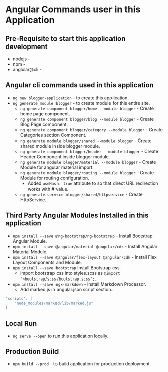 # Angular Commands user in this Application

## Pre-Requisite to start this application development
* nodejs - 
* npm - 
* anglular@cli - 

## Angular cli commands used in this application
* `ng new blogger-application` - to create this application.
* `ng generate module blogger` - to create module for this entire site.
    * `ng generate component blogger/home --module blogger` - Create home page component.
    * `ng generate component blogger/blog --module blogger` - Create Blog Page component.
	* `ng generate component blogger/category --module blogger` - Create Categories section Component.
    * `ng generate module blogger/shared --module blogger` - Create shared module inside blogger module.
    * `ng generate component blogger/header --module blogger` - Create Header Component inside blogger module.
    * `ng generate module blogger/material --module blogger` - Create Module for angular material import.
    * `ng generate module blogger/routing --module blogger` - Create Module for routing configuration.
		* Added `useHash: true` attribute to so that direct URL redirection works with # value.
    * `ng generate service blogger/shared/httpservice` - Create HttpService.

## Third Party Angular Modules Installed in this application
* `npm install --save @ng-bootstrap/ng-bootstrap` - Install Bootstrap Angular Module.
* `npm install --save @angular/material @angular/cdk` - Install Angular Material Module.
* `npm install --save @angular/flex-layout @angular/cdk` - Install Flex Layout Components and Module.
* `npm install --save bootstrap` Install Bootstrap css.
    * import bootstrap css into styles.scss as `@import "~bootstrap/scss/bootstrap.scss";`.
* `npm install --save ngx-markdown` - Install Markdown Processor.
    * Add marked.js in angular.json script section.
```typescript
"scripts": [
    "node_modules/marked/lib/marked.js"
]
```
## Local Run
* `ng serve --open` to run this application locally.

## Production Build
* `npm build --prod` - to build application for production deployment.